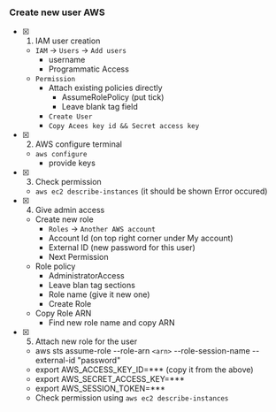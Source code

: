 ### Create new user AWS

- [x] 1. IAM user creation
  - `IAM` -> `Users` -> `Add users` 
    - username
    - Programmatic Access
  - `Permission`
    - Attach existing policies directly
      - AssumeRolePolicy (put tick)
      - Leave blank tag field
    - `Create User`
    - `Copy Acees key id && Secret access key`
- [x] 2. AWS configure terminal
  - `aws configure` 
    - provide keys
- [x] 3. Check permission
  - `aws ec2 describe-instances` (it should be shown Error occured)
- [x] 4. Give admin access
  - Create new role
    - `Roles` -> `Another AWS account` 
    - Account Id (on top right corner under My account)
    - External ID (new password for this user)
    - Next Permission
  - Role policy
    - AdministratorAccess
    - Leave blan tag sections
    - Role name (give it new one)
    - Create Role
  - Copy Role ARN
    - Find new role name and copy ARN
- [x] 5. Attach new role for the user
  - aws sts assume-role --role-arn `<arn>` --role-session-name <session name> --external-id "password" 
  - export AWS_ACCESS_KEY_ID=*** (copy it from the above)
  - export AWS_SECRET_ACCESS_KEY=***
  - export AWS_SESSION_TOKEN=***
  - Check permission using `aws ec2 describe-instances`